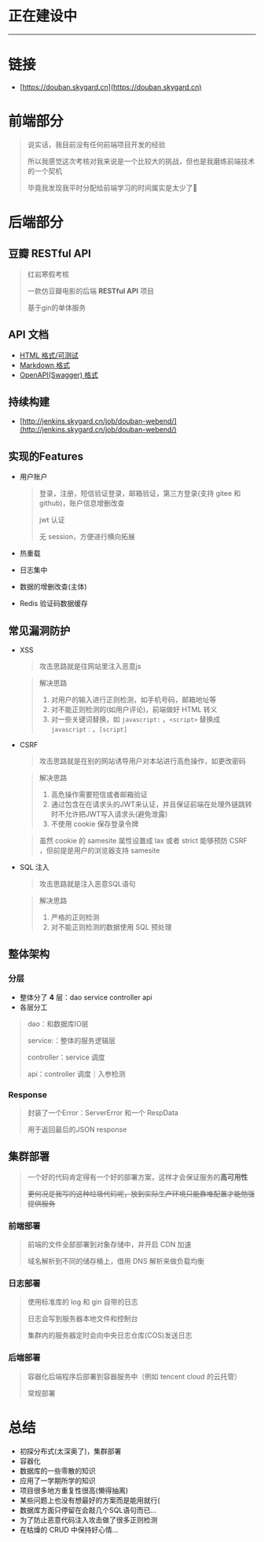 # 正在建设中

---

# 链接

+ [https://douban.skygard.cn](https://douban.skygard.cn)

# 前端部分

> 说实话，我目前没有任何前端项目开发的经验
>
> 所以我感觉这次考核对我来说是一个比较大的挑战，但也是我磨练前端技术的一个契机
>
> 毕竟我发现我平时分配给前端学习的时间属实是太少了🤣

# 后端部分

## 豆瓣 RESTful API

> 红岩寒假考核
>
> 一款仿豆瓣电影的后端 **RESTful API** 项目
>
> 基于gin的单体服务

## API 文档

+ [HTML 格式/可测试](https://api.douban.skygard.cn:8080/docs)
+ [Markdown 格式](./API.md)
+ [OpenAPI(Swagger) 格式](http://douban.skygard.cn/swagger/openapi.json)

## 持续构建

+ [http://jenkins.skygard.cn/job/douban-webend/](http://jenkins.skygard.cn/job/douban-webend/)

## 实现的Features

+ 用户账户

  >  登录，注册，短信验证登录，邮箱验证，第三方登录(支持 gitee 和 github)，账户信息增删改查
  >
  >  jwt 认证
  >
  >  无  session，方便进行横向拓展

+ 热重载

+ 日志集中

+ 数据的增删改查(主体)

+ Redis 验证码数据缓存

## 常见漏洞防护

+ XSS 

  > 攻击思路就是往网站里注入恶意js

  > 解决思路
  >
  > 1. 对用户的输入进行正则检测，如手机号码，邮箱地址等
  > 2. 对不能正则检测的(如用户评论)，前端做好 HTML 转义
  > 3. 对一些关键词替换，如 `javascript:` ，`<script>` 替换成 `javascript：`，`[script]`

+ CSRF

  > 攻击思路就是在别的网站诱导用户对本站进行高危操作，如更改密码

  > 解决思路
  >
  > 1. 高危操作需要短信或者邮箱验证
  > 2. 通过包含在在请求头的JWT来认证，并且保证前端在处理外链跳转时不允许把JWT写入请求头(避免泄露)
  > 3. 不使用 cookie 保存登录令牌

  > 虽然 cookie 的 samesite 属性设置成 lax 或者 strict 能够预防 CSRF ，但前提是用户的浏览器支持 samesite

+ SQL 注入

  > 攻击思路就是注入恶意SQL语句

  > 解决思路
  >
  > 1. 严格的正则检测
  > 2. 对不能正则检测的数据使用 SQL 预处理

## 整体架构

### 分层

+ 整体分了 **4** 层：dao service controller api
+ 各层分工

> dao：和数据库IO层
>
> service:：整体的服务逻辑层
>
> controller：service 调度
>
> api：controller 调度｜入参检测

### Response

> 封装了一个Error：ServerError 和一个 RespData
>
> 用于返回最后的JSON response
>

## 集群部署

> 一个好的代码肯定得有一个好的部署方案，这样才会保证服务的**高可用性**
>
> ~~更何况是我写的这种垃圾代码呢，放到实际生产环境只能靠堆配置才能勉强提供服务~~

### 前端部署

> 前端的文件全部部署到对象存储中，并开启 CDN 加速
>
> 域名解析到不同的储存桶上，借用 DNS 解析来做负载均衡

### 日志部署

> 使用标准库的 log 和 gin 自带的日志
>
> 日志会写到服务器本地文件和控制台
>
> 集群内的服务器定时会向中央日志仓库(COS)发送日志

### 后端部署

> 容器化后端程序后部署到容器服务中（例如 tencent cloud 的云托管）
>
> 常规部署

# 总结

+ 初探分布式(太深奥了)，集群部署
+ 容器化
+ 数据库的一些零散的知识
+ 应用了一学期所学的知识
+ 项目很多地方重复性很高(懒得抽离)
+ 某些问题上也没有想最好的方案而是能用就行(
+ 数据库方面只停留在会敲几个SQL语句而已...
+ 为了防止恶意代码注入攻击做了很多正则检测
+ 在枯燥的 CRUD 中保持好心情...
